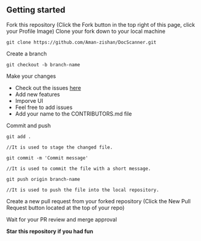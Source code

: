 ## Getting started

Fork this repository (Click the Fork button in the top right of this page, click your Profile Image)
Clone your fork down to your local machine

    git clone https://github.com/Aman-zishan/DocScanner.git

Create a branch

    git checkout -b branch-name

Make your changes
    
 - Check out the issues [here](https://github.com/Aman-zishan/DocScanner/issues)
 - Add new features
 - Imporve UI
 - Feel free to add issues 
 - Add your name to the CONTRIBUTORS.md file

Commit and push 

    git add .

    //It is used to stage the changed file. 
    
    git commit -m 'Commit message'
    
    //It is used to commit the file with a short message.

    git push origin branch-name
    
    //It is used to push the file into the local repository.

Create a new pull request from your forked repository (Click the New Pull Request button located at the top of your repo)

Wait for your PR review and merge approval 

<b>Star this repository if you had fun</b>
